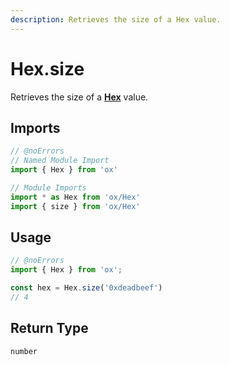 ```yaml
---
description: Retrieves the size of a Hex value.
---
```


# Hex.size

Retrieves the size of a **[Hex](/api/hex)** value.

## Imports

```ts twoslash
// @noErrors
// Named Module Import 
import { Hex } from 'ox'

// Module Imports
import * as Hex from 'ox/Hex'
import { size } from 'ox/Hex'
```

## Usage

```ts twoslash
// @noErrors
import { Hex } from 'ox';

const hex = Hex.size('0xdeadbeef')
// 4
```

## Return Type

`number`
